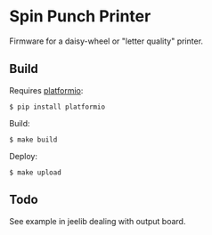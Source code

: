 Spin Punch Printer
==================

Firmware for a daisy-wheel or "letter quality" printer.

Build
-----

Requires [platformio](http://platformio.org/):

```
$ pip install platformio
```

Build:

```
$ make build
```

Deploy:

```
$ make upload
```

Todo
----

See example in jeelib dealing with output board.

